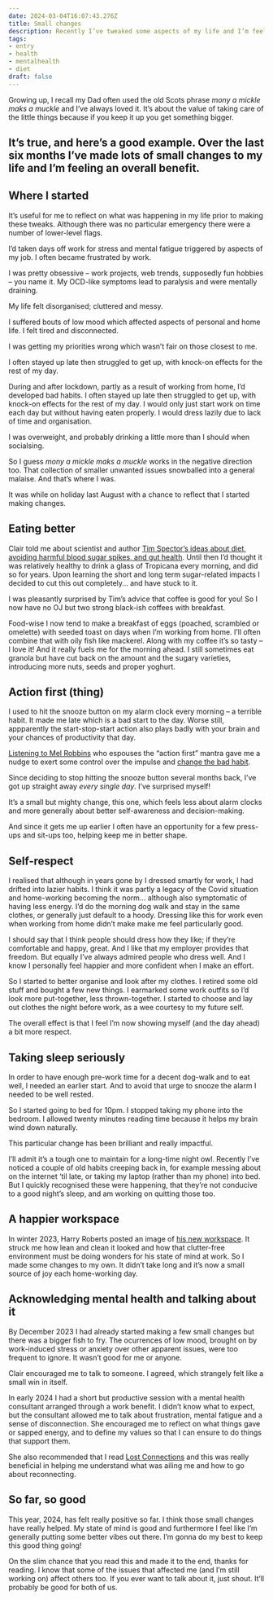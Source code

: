 ```yaml
---
date: 2024-03-04T16:07:43.276Z
title: Small changes
description: Recently I’ve tweaked some aspects of my life and I’m feeling better for it
tags:
- entry
- health
- mentalhealth
- diet
draft: false
---
```

Growing up, I recall my Dad often used the old Scots phrase _mony a mickle maks a muckle_ and I’ve always loved it. It’s about the value of taking care of the little things because if you keep it up you get something bigger. 

It’s true, and here’s a good example. Over the last six months I’ve made lots of small changes to my life and I’m feeling an overall benefit.
---

## Where I started

It’s useful for me to reflect on what was happening in my life prior to making these tweaks. Although there was no particular emergency there were a number of lower-level flags.

I’d taken days off work for stress and mental fatigue triggered by aspects of my job. I often became frustrated by work.

I was pretty obsessive – work projects, web trends, supposedly fun hobbies – you name it. My OCD-like symptoms lead to paralysis and were mentally draining.

My life felt disorganised; cluttered and messy.

I suffered bouts of low mood which affected aspects of personal and home life. I felt tired and disconnected.

I was getting my priorities wrong which wasn’t fair on those closest to me.

I often stayed up late then struggled to get up, with knock-on effects for the rest of my day.

During and after lockdown, partly as a result of working from home, I’d developed bad habits. I often stayed up late then struggled to get up, with knock-on effects for the rest of my day. I would only just start work on time each day but without having eaten properly. I would dress lazily due to lack of time and organisation.

I was overweight, and probably drinking a little more than I should when socialsing.

So I guess _mony a mickle maks a muckle_ works in the negative direction too. That collection of smaller unwanted issues snowballed into a general malaise. And that’s where I was.

It was while on holiday last August with a chance to reflect that I started making changes.

## Eating better

Clair told me about scientist and author [Tim Spector’s ideas about diet, avoiding harmful blood sugar spikes, and gut health](https://www.theguardian.com/food/2023/apr/25/eat-fibre-first-and-ditch-the-juice-five-quick-and-easy-tips-for-a-much-healthier-meal). Until then I’d thought it was relatively healthy to drink a glass of Tropicana every morning, and did so for years. Upon learning the short and long term sugar-related impacts I decided to cut this out completely… and have stuck to it.

I was pleasantly surprised by Tim’s advice that coffee is good for you! So I now have no OJ but two strong black-ish coffees with breakfast.

Food-wise I now tend to make a breakfast of eggs (poached, scrambled or omelette) with seeded toast on days when I’m working from home. I’ll often combine that with oily fish like mackerel. Along with my coffee it’s so tasty – I love it! And it really fuels me for the morning ahead. I still sometimes eat granola but have cut back on the amount and the sugary varieties, introducing more nuts, seeds and proper yoghurt.

## Action first (thing)

I used to hit the snooze button on my alarm clock every morning – a terrible habit. It made me late which is a bad start to the day. Worse still, appparently the start-stop-start action also plays badly with your brain and your chances of productivity that day.

[Listening to Mel Robbins](https://www.tiktok.com/@feedambition/video/7334760705893108997) who espouses the “action first” mantra gave me a nudge to exert some control over the impulse and [change the bad habit](https://youtu.be/HSn-L9IXbOY?si=xuKuSsGqdbgfH_N0&t=846).

Since deciding to stop hitting the snooze button several months back, I’ve got up straight away _every single day_. I’ve surprised myself!

It’s a small but mighty change, this one, which feels less about alarm clocks and more generally about better self-awareness and decision-making. 

And since it gets me up earlier I often have an opportunity for a few press-ups and sit-ups too, helping keep me in better shape.

## Self-respect

I realised that although in years gone by I dressed smartly for work, I had drifted into lazier habits. I think it was partly a legacy of the Covid situation and home-working becoming the norm… although also symptomatic of having less energy. I’d do the morning dog walk and stay in the same clothes, or generally just default to a hoody. Dressing like this for work even when working from home didn’t make make me feel particularly good.

I should say that I think people should dress how they like; if they’re comfortable and happy, great. And I like that my employer provides that freedom. But equally I’ve always admired people who dress well. And I know I personally feel happier and more confident when I make an effort.

So I started to better organise and look after my clothes. I retired some old stuff and bought a few new things. I earmarked some work outfits so I’d look more put-together, less thrown-together. I started to choose and lay out clothes the night before work, as a wee courtesy to my future self.

The overall effect is that I feel I’m now showing myself (and the day ahead) a bit more respect.

## Taking sleep seriously

In order to have enough pre-work time for a decent dog-walk and to eat well, I needed an earlier start. And to avoid that urge to snooze the alarm I needed to be well rested.

So I started going to bed for 10pm. I stopped taking my phone into the bedroom. I allowed twenty minutes reading time because it helps my brain wind down naturally. 

This particular change has been brilliant and really impactful. 

I’ll admit it’s a tough one to maintain for a long-time night owl. Recently I’ve noticed a couple of old habits creeping back in, for example messing about on the internet ‘til late, or taking my laptop (rather than my phone) into bed. But I quickly recognised these were happening, that they’re not conducive to a good night’s sleep, and am working on quitting those too.

## A happier workspace

In winter 2023, Harry Roberts posted an image of [his new workspace](https://images.app.goo.gl/zbdf8LrAir5ooCzS8). It struck me how lean and clean it looked and how that clutter-free environment must be doing wonders for his state of mind at work. So I made some changes to my own. It didn’t take long and it’s now a small source of joy each home-working day.

## Acknowledging mental health and talking about it

By December 2023 I had already started making a few small changes but there was a bigger fish to fry. The ocurrences of low mood, brought on by work-induced stress or anxiety over other apparent issues, were too frequent to ignore. It wasn’t good for me or anyone.

Clair encouraged me to talk to someone. I agreed, which strangely felt like a small win in itself.

In early 2024 I had a short but productive session with a mental health consultant arranged through a work benefit. I didn’t know what to expect, but the consultant allowed me to talk about frustration, mental fatigue and a sense of disconnection. She encouraged me to reflect on what things gave or sapped energy, and to define my values so that I can ensure to do things that support them. 

She also recommended that I read [Lost Connections](https://fuzzylogic.me/posts/just-read-lost-connections/) and this was really beneficial in helping me understand what was ailing me and how to go about reconnecting.

## So far, so good

This year, 2024, has felt really positive so far. I think those small changes have really helped. My state of mind is good and furthermore I feel like I’m generally putting some better vibes out there. I’m gonna do my best to keep this good thing going!

On the slim chance that you read this and made it to the end, thanks for reading. I know that some of the issues that affected me (and I’m still working on) affect others too. If you ever want to talk about it, just shout. It’ll probably be good for both of us.
